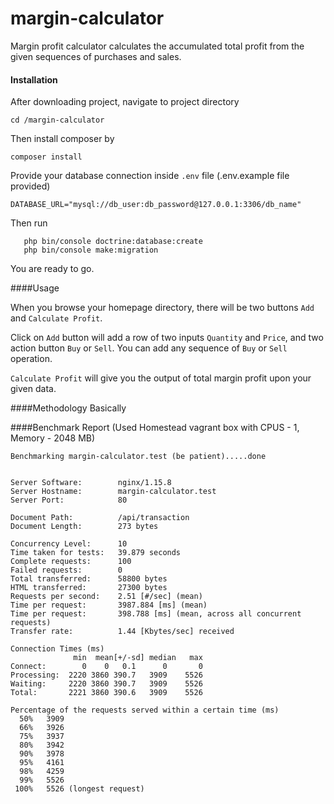# margin-calculator
Margin profit calculator calculates the accumulated total profit from the given sequences of purchases and sales.


#### Installation

After downloading project, navigate to project directory
    
    cd /margin-calculator
    
Then install composer by

    composer install
    
Provide your database connection inside  `.env` file (.env.example file provided)

    DATABASE_URL="mysql://db_user:db_password@127.0.0.1:3306/db_name"
    
Then run 
       
       php bin/console doctrine:database:create
       php bin/console make:migration
       
You are ready to go.

####Usage

When you browse your homepage directory, there will be two buttons `Add` and `Calculate Profit`.

Click on `Add` button will add a row of two inputs `Quantity` and `Price`, and two action button `Buy` or `Sell`.
You can add any sequence of `Buy` or `Sell` operation.

`Calculate Profit` will give you the output of total margin profit upon your given data.

####Methodology
Basically 

####Benchmark Report
(Used Homestead vagrant box with CPUS - 1, Memory - 2048 MB)
```
Benchmarking margin-calculator.test (be patient).....done


Server Software:        nginx/1.15.8
Server Hostname:        margin-calculator.test
Server Port:            80

Document Path:          /api/transaction
Document Length:        273 bytes

Concurrency Level:      10
Time taken for tests:   39.879 seconds
Complete requests:      100
Failed requests:        0
Total transferred:      58800 bytes
HTML transferred:       27300 bytes
Requests per second:    2.51 [#/sec] (mean)
Time per request:       3987.884 [ms] (mean)
Time per request:       398.788 [ms] (mean, across all concurrent requests)
Transfer rate:          1.44 [Kbytes/sec] received

Connection Times (ms)
              min  mean[+/-sd] median   max
Connect:        0    0   0.1      0       0
Processing:  2220 3860 390.7   3909    5526
Waiting:     2220 3860 390.7   3909    5526
Total:       2221 3860 390.6   3909    5526

Percentage of the requests served within a certain time (ms)
  50%   3909
  66%   3926
  75%   3937
  80%   3942
  90%   3978
  95%   4161
  98%   4259
  99%   5526
 100%   5526 (longest request)
```